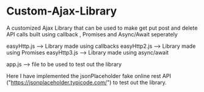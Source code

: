 # Custom-Ajax-Library
A customized Ajax Library that can be used to make get put post and delete API calls built using callback , Promises and Async/Await seperately

easyHttp.js --> Library made using callbacks
easyHttp2.js --> Library made using Promises
easyHttp3.js --> Library made using async/await

app.js --> file to be used to test out the library 

Here I have implemented the jsonPlaceholder fake online rest API ("https://jsonplaceholder.typicode.com/") to test out the library. 


